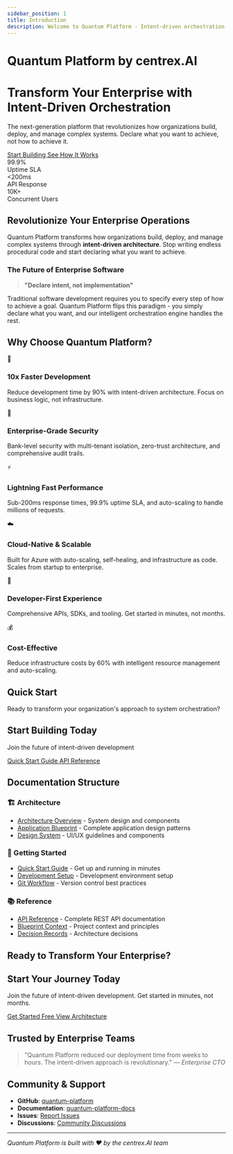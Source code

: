 ```yaml
---
sidebar_position: 1
title: Introduction
description: Welcome to Quantum Platform - Intent-driven orchestration for enterprise-scale deployment
---
```


# Quantum Platform by centrex.AI

<div className="hero-section">
  <div className="hero-content">
    <h1 className="hero-title">Transform Your Enterprise with Intent-Driven Orchestration</h1>
    <p className="hero-subtitle">
      The next-generation platform that revolutionizes how organizations build, deploy, and manage complex systems. 
      Declare what you want to achieve, not how to achieve it.
    </p>
    <div className="hero-actions">
      <a href="/docs/getting-started/quick-start" className="button button--primary button--lg">
        Start Building
      </a>
      <a href="/docs/architecture/overview" className="button button--secondary button--lg">
        See How It Works
      </a>
    </div>
    <div className="hero-stats">
      <div className="stat">
        <div className="stat-number">99.9%</div>
        <div className="stat-label">Uptime SLA</div>
      </div>
      <div className="stat">
        <div className="stat-number">&lt;200ms</div>
        <div className="stat-label">API Response</div>
      </div>
      <div className="stat">
        <div className="stat-number">10K+</div>
        <div className="stat-label">Concurrent Users</div>
      </div>
    </div>
  </div>
</div>

## Revolutionize Your Enterprise Operations

Quantum Platform transforms how organizations build, deploy, and manage complex systems through **intent-driven architecture**. Stop writing endless procedural code and start declaring what you want to achieve.

### The Future of Enterprise Software

> **"Declare intent, not implementation"**

Traditional software development requires you to specify every step of how to achieve a goal. Quantum Platform flips this paradigm - you simply declare what you want, and our intelligent orchestration engine handles the rest.

## Why Choose Quantum Platform?

<div className="features-grid">
  <div className="feature-card">
    <div className="feature-icon">🚀</div>
    <h3>10x Faster Development</h3>
    <p>Reduce development time by 90% with intent-driven architecture. Focus on business logic, not infrastructure.</p>
  </div>
  
  <div className="feature-card">
    <div className="feature-icon">🏢</div>
    <h3>Enterprise-Grade Security</h3>
    <p>Bank-level security with multi-tenant isolation, zero-trust architecture, and comprehensive audit trails.</p>
  </div>
  
  <div className="feature-card">
    <div className="feature-icon">⚡</div>
    <h3>Lightning Fast Performance</h3>
    <p>Sub-200ms response times, 99.9% uptime SLA, and auto-scaling to handle millions of requests.</p>
  </div>
  
  <div className="feature-card">
    <div className="feature-icon">☁️</div>
    <h3>Cloud-Native & Scalable</h3>
    <p>Built for Azure with auto-scaling, self-healing, and infrastructure as code. Scales from startup to enterprise.</p>
  </div>
  
  <div className="feature-card">
    <div className="feature-icon">🔧</div>
    <h3>Developer-First Experience</h3>
    <p>Comprehensive APIs, SDKs, and tooling. Get started in minutes, not months.</p>
  </div>
  
  <div className="feature-card">
    <div className="feature-icon">💰</div>
    <h3>Cost-Effective</h3>
    <p>Reduce infrastructure costs by 60% with intelligent resource management and auto-scaling.</p>
  </div>
</div>

## Quick Start

Ready to transform your organization's approach to system orchestration?

<div className="cta-section">
  <h2>Start Building Today</h2>
  <p>Join the future of intent-driven development</p>
  <div className="cta-actions">
    <a href="/docs/getting-started/quick-start" className="button button--primary button--lg">
      Quick Start Guide
    </a>
    <a href="/docs/api-reference/overview" className="button button--secondary button--lg">
      API Reference
    </a>
  </div>
</div>

## Documentation Structure

### 🏗️ Architecture
- [Architecture Overview](/docs/architecture/overview) - System design and components
- [Application Blueprint](/docs/blueprints/application-blueprint) - Complete application design patterns
- [Design System](/docs/blueprints/design-system) - UI/UX guidelines and components

### 🚀 Getting Started
- [Quick Start Guide](/docs/getting-started/quick-start) - Get up and running in minutes
- [Development Setup](/docs/development/github-setup-guide) - Development environment setup
- [Git Workflow](/docs/development/git-workflow) - Version control best practices

### 📚 Reference
- [API Reference](/docs/api-reference/overview) - Complete REST API documentation
- [Blueprint Context](/docs/blueprint/context) - Project context and principles
- [Decision Records](/docs/blueprint/decision_records/ADR-0000-template) - Architecture decisions

## Ready to Transform Your Enterprise?

<div className="cta-section">
  <h2>Start Your Journey Today</h2>
  <p>Join the future of intent-driven development. Get started in minutes, not months.</p>
  <div className="cta-actions">
    <a href="/docs/getting-started/quick-start" className="button button--primary button--lg">
      Get Started Free
    </a>
    <a href="/docs/architecture/overview" className="button button--secondary button--lg">
      View Architecture
    </a>
  </div>
</div>

## Trusted by Enterprise Teams

<div className="testimonial-section">
  <blockquote>
    "Quantum Platform reduced our deployment time from weeks to hours. The intent-driven approach is revolutionary."
    <cite>— Enterprise CTO</cite>
  </blockquote>
</div>

## Community & Support

- **GitHub**: [quantum-platform](https://github.com/Dylan-Natter/quantum-platform)
- **Documentation**: [quantum-platform-docs](https://github.com/Dylan-Natter/quantum-platform)
- **Issues**: [Report Issues](https://github.com/Dylan-Natter/quantum-platform/issues)
- **Discussions**: [Community Discussions](https://github.com/Dylan-Natter/quantum-platform/discussions)

---

*Quantum Platform is built with ❤️ by the centrex.AI team*
